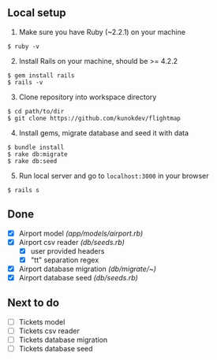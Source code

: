 ## Local setup

1. Make sure you have Ruby (~2.2.1) on your machine

  ```
  $ ruby -v
  ```

2. Install Rails on your machine, should be >= 4.2.2

  ```
  $ gem install rails
  $ rails -v
  ```

3.  Clone repository into workspace directory

  ```
  $ cd path/to/dir
  $ git clone https://github.com/kunokdev/flightmap
  ```

4. Install gems, migrate database and seed it with data

  ```
  $ bundle install
  $ rake db:migrate
  $ rake db:seed
  ```

5. Run local server and go to `localhost:3000` in your browser

  ```
  $ rails s
  ```

## Done

- [x] Airport model *(app/models/airport.rb)*
- [x] Airport csv reader *(db/seeds.rb)*
  - [x] user provided headers
  - [x] "tt" separation regex
- [x] Airport database migration *(db/migrate/~)*
- [x] Airport database seed *(db/seeds.rb)*

## Next to do
- [ ] Tickets model
- [ ] Tickets csv reader
- [ ] Tickets database migration
- [ ] Tickets database seed
